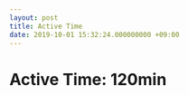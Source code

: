 ```yaml
---
layout: post
title: Active Time
date: 2019-10-01 15:32:24.000000000 +09:00
---
```


# Active Time: 120min
